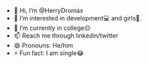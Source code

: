 - 👋 Hi, I’m @HerryDromax
- 👀 I’m interested in development💻 and girls🫦.
- 🌱 I’m currently in college😔
- 📫 Reach me through linkedin/twitter 
- 😄 Pronouns: He/him
- ⚡ Fun fact: I am single😂

<!---
HerryDromax/HerryDromax is a ✨ special ✨ repository because its `README.md` (this file) appears on your GitHub profile.
You can click the Preview link to take a look at your changes.
--->
